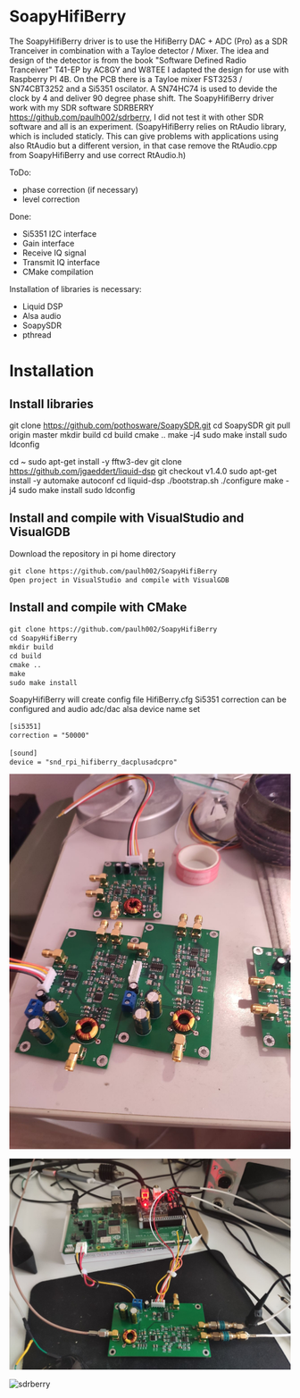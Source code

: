 # SoapyHifiBerry 
The SoapyHifiBerry driver is to use the HifiBerry DAC + ADC (Pro) as a SDR Tranceiver in combination with a Tayloe detector / Mixer.
The idea and design of the detector is from the book "Software Defined Radio Tranceiver" T41-EP by AC8GY and W8TEE
I adapted the design for use with Raspberry PI 4B. On the PCB there is a Tayloe mixer FST3253 / SN74CBT3252 and a Si5351 oscilator.
A SN74HC74 is used to devide the clock by 4 and deliver 90 degree phase shift.
The SoapyHifiBerry driver work with my SDR software SDRBERRY https://github.com/paulh002/sdrberry, I did not test it with other SDR software and all is an experiment.
(SoapyHifiBerry relies on RtAudio library, which is included staticly. This can give problems with applications using also RtAudio but a different version, 
in that case remove the RtAudio.cpp from SoapyHifiBerry and use correct RtAudio.h)

ToDo:
- phase correction (if necessary)
- level correction

Done:
- Si5351 I2C interface
- Gain interface
- Receive IQ signal
- Transmit IQ interface
- CMake compilation

Installation of libraries is necessary:
- Liquid DSP
- Alsa audio
- SoapySDR
- pthread

# Installation

## Install libraries

git clone https://github.com/pothosware/SoapySDR.git
cd SoapySDR
git pull origin master
mkdir build
cd build
cmake ..
make -j4
sudo make install
sudo ldconfig

cd ~
sudo apt-get install -y fftw3-dev
git clone https://github.com/jgaeddert/liquid-dsp
git checkout v1.4.0
sudo apt-get install -y automake autoconf
cd liquid-dsp
./bootstrap.sh
./configure
make -j4
sudo make install
sudo ldconfig


## Install and compile with VisualStudio and VisualGDB
Download the repository in pi home directory  
```
git clone https://github.com/paulh002/SoapyHifiBerry  
Open project in VisualStudio and compile with VisualGDB

```

## Install and compile with CMake
```
git clone https://github.com/paulh002/SoapyHifiBerry  
cd SoapyHifiBerry
mkdir build
cd build
cmake ..
make
sudo make install
```

SoapyHifiBerry will create config file HifiBerry.cfg Si5351 correction can be configured and audio adc/dac alsa device name set
```
[si5351]
correction = "50000"

[sound]
device = "snd_rpi_hifiberry_dacplusadcpro"
```


![Tayloe](https://github.com/paulh002/SoapyHifiBerry/blob/master/Tayloe.jpg)

![sdrberry](https://github.com/paulh002/SoapyHifiBerry/blob/master/HifiBerry%20Tayloe.jpg)

![sdrberry](https://github.com/paulh002/sdrberry/blob/master/rb_tranceiver.jpg)
